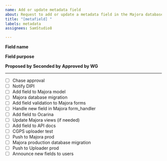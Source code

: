 ```yaml
---
name: Add or update metadata field
about: Request to add or update a metadata field in the Majora database and uploader
title: "[metafield] "
labels: metadata
assignees: SamStudio8

---
```


**Field name**

**Field purpose**

**Proposed by**
**Seconded by**
**Approved by WG**

***
* [ ] Chase approval
* [ ] Notify DIPI
* [ ] Add field to Majora model
* [ ] Majora database migration
* [ ] Add field validation to Majora forms
* [ ] Handle new field in Majora form_handler
* [ ] Add field to Ocarina
* [ ] Update Majora views (if needed)
* [ ] Add field to API docs
* [ ] CGPS uploader test
* [ ] Push to Majora prod
* [ ] Majora production database migration
* [ ] Push to Uploader prod
* [ ] Announce new fields to users
